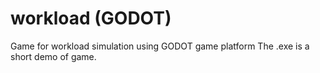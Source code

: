 # workload (GODOT)
Game for workload simulation using GODOT game platform
The .exe is a short demo of game. 
